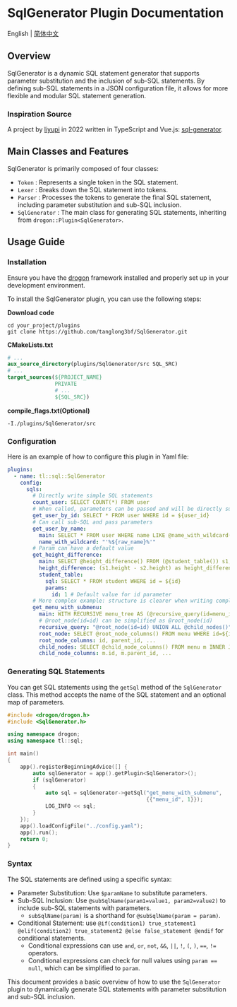 # SqlGenerator Plugin Documentation

English | [简体中文](./README.zh-CN.md)

## Overview

SqlGenerator is a dynamic SQL statement generator that supports parameter substitution and the inclusion of sub-SQL statements. By defining sub-SQL statements in a JSON configuration file, it allows for more flexible and modular SQL statement generation.

### Inspiration Source

A project by [liyupi](https://github.com/liyupi) in 2022 written in TypeScript and Vue.js: [sql-generator](https://github.com/liyupi/sql-generator).

## Main Classes and Features

SqlGenerator is primarily composed of four classes:

- `Token` : Represents a single token in the SQL statement.
- `Lexer` : Breaks down the SQL statement into tokens.
- `Parser` : Processes the tokens to generate the final SQL statement, including parameter substitution and sub-SQL inclusion.
- `SqlGenerator` : The main class for generating SQL statements, inheriting from `drogon::Plugin<SqlGenerator>`.

## Usage Guide

### Installation

Ensure you have the [drogon](https://github.com/drogonframework/drogon) framework installed and properly set up in your development environment.

To install the SqlGenerator plugin, you can use the following steps:

**Download code**

```
cd your_project/plugins
git clone https://github.com/tanglong3bf/SqlGenerator.git
```

**CMakeLists.txt**

```cmake
# ...
aux_source_directory(plugins/SqlGenerator/src SQL_SRC)
# ...
target_sources(${PROJECT_NAME}
               PRIVATE
               # ...
               ${SQL_SRC})
```

**compile_flags.txt(Optional)**

```
-I./plugins/SqlGenerator/src
```

### Configuration

Here is an example of how to configure this plugin in Yaml file:

```yaml
plugins:
  - name: tl::sql::SqlGenerator
    config:
      sqls:
        # Directly write simple SQL statements
        count_user: SELECT COUNT(*) FROM user
        # When called, parameters can be passed and will be directly substituted
        get_user_by_id: SELECT * FROM user WHERE id = ${user_id}
        # Can call sub-SQL and pass parameters
        get_user_by_name:
          main: SELECT * FROM user WHERE name LIKE @name_with_wildcard(raw_name=name)
          name_with_wildcard: "'%${raw_name}%'"
        # Param can have a default value
        get_height_difference:
          main: SELECT @height_difference() FROM (@student_table()) s1, (@student_table(id = 2)) s2
          height_difference: (s1.height - s2.height) as height_difference
          student_table:
            sql: SELECT * FROM student WHERE id = ${id}
            params:
              id: 1 # Default value for id parameter
        # More complex example: structure is clearer when writing complex SQL
        get_menu_with_submenu:
          main: WITH RECURSIVE menu_tree AS (@recursive_query(id=menu_id)) SELECT * FROM menu_tree
          # @root_node(id=id) can be simplified as @root_node(id)
          recursive_query: "@root_node(id=id) UNION ALL @child_nodes()"
          root_node: SELECT @root_node_columns() FROM menu WHERE id=${id}
          root_node_columns: id, parent_id, ...
          child_nodes: SELECT @child_node_columns() FROM menu m INNER JOIN menu_tree mt ON m.parent_id = mt.id
          child_node_columns: m.id, m.parent_id, ...
```

### Generating SQL Statements

You can get SQL statements using the `getSql` method of the `SqlGenerator` class. This method accepts the name of the SQL statement and an optional map of parameters.

```cpp
#include <drogon/drogon.h>
#include <SqlGenerator.h>

using namespace drogon;
using namespace tl::sql;

int main()
{
    app().registerBeginningAdvice([] {
        auto sqlGenerator = app().getPlugin<SqlGenerator>();
        if (sqlGenerator)
        {
            auto sql = sqlGenerator->getSql("get_menu_with_submenu",
                                            {{"menu_id", 1}});
            LOG_INFO << sql;
        }
    });
    app().loadConfigFile("../config.yaml");
    app().run();
    return 0;
}
```

### Syntax

The SQL statements are defined using a specific syntax:

- Parameter Substitution: Use `$paramName` to substitute parameters.
- Sub-SQL Inclusion: Use `@subSqlName(param1=value1, param2=value2)` to include sub-SQL statements with parameters.
  - `subSqlName(param)` is a shorthand for `@subSqlName(param = param)`.
- Conditional Statement: use `@if(condition1) true_statement1 @elif(condition2) true_statement2 @else false_statement @endif` for conditional statements.
  - Conditional expressions can use `and`, `or`, `not`, `&&`, `||`, `!`, `(`, `)`, `==`, `!=` operators.
  - Conditional expressions can check for null values using `param == null`, which can be simplified to `param`.

This document provides a basic overview of how to use the `SqlGenerator` plugin to dynamically generate SQL statements with parameter substitution and sub-SQL inclusion.
